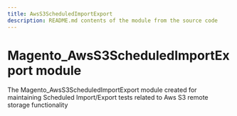 ```yaml
---
title: AwsS3ScheduledImportExport
description: README.md contents of the module from the source code
---
```


# Magento_AwsS3ScheduledImportExport module

The Magento_AwsS3ScheduledImportExport module created for maintaining Scheduled Import/Export tests related to Aws S3 remote storage functionality
